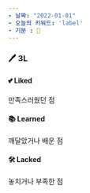 ```yaml
---
- 날짜: "2022-01-01"
- 오늘의 키워드: 'label'
- 기분 : 🤗 
---
```


### 🖊 3L

#### 💕 Liked
만족스러웠던 점 


#### 📚 Learned
깨달았거나 배운 점


#### 🛠 Lacked
놓치거나 부족한 점


